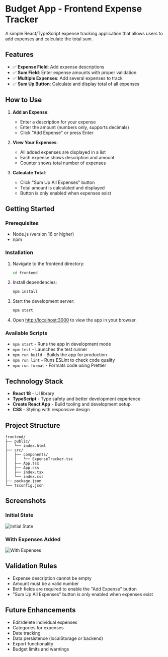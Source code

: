 # Budget App - Frontend Expense Tracker

A simple React/TypeScript expense tracking application that allows users to add expenses and calculate the total sum.

## Features

- ✅ **Expense Field**: Add expense descriptions
- ✅ **Sum Field**: Enter expense amounts with proper validation
- ✅ **Multiple Expenses**: Add several expenses to track
- ✅ **Sum Up Button**: Calculate and display total of all expenses

## How to Use

1. **Add an Expense**:
   - Enter a description for your expense
   - Enter the amount (numbers only, supports decimals)
   - Click "Add Expense" or press Enter

2. **View Your Expenses**:
   - All added expenses are displayed in a list
   - Each expense shows description and amount
   - Counter shows total number of expenses

3. **Calculate Total**:
   - Click "Sum Up All Expenses" button
   - Total amount is calculated and displayed
   - Button is only enabled when expenses exist

## Getting Started

### Prerequisites
- Node.js (version 16 or higher)
- npm

### Installation

1. Navigate to the frontend directory:
   ```bash
   cd frontend
   ```

2. Install dependencies:
   ```bash
   npm install
   ```

3. Start the development server:
   ```bash
   npm start
   ```

4. Open [http://localhost:3000](http://localhost:3000) to view the app in your browser.

### Available Scripts

- `npm start` - Runs the app in development mode
- `npm test` - Launches the test runner
- `npm run build` - Builds the app for production
- `npm run lint` - Runs ESLint to check code quality
- `npm run format` - Formats code using Prettier

## Technology Stack

- **React 18** - UI library
- **TypeScript** - Type safety and better development experience
- **Create React App** - Build tooling and development setup
- **CSS** - Styling with responsive design

## Project Structure

```
frontend/
├── public/
│   └── index.html
├── src/
│   ├── components/
│   │   └── ExpenseTracker.tsx
│   ├── App.tsx
│   ├── App.css
│   ├── index.tsx
│   └── index.css
├── package.json
└── tsconfig.json
```

## Screenshots

### Initial State
![Initial State](https://github.com/user-attachments/assets/bf2bd6fd-c90c-4f80-98bb-72eb80175a01)

### With Expenses Added
![With Expenses](https://github.com/user-attachments/assets/f983d4c5-4e21-4593-9ecb-ed076b2fc98d)

## Validation Rules

- Expense description cannot be empty
- Amount must be a valid number
- Both fields are required to enable the "Add Expense" button
- "Sum Up All Expenses" button is only enabled when expenses exist

## Future Enhancements

- Edit/delete individual expenses
- Categories for expenses
- Date tracking
- Data persistence (localStorage or backend)
- Export functionality
- Budget limits and warnings